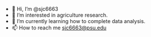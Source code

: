 - 👋 Hi, I’m @sjc6663
- 👀 I’m interested in agriculture research. 
- 🌱 I’m currently learning how to complete data analysis. 
- 📫 How to reach me sjc6663@psu.edu

<!---
sjc6663/sjc6663 is a ✨ special ✨ repository because its `README.md` (this file) appears on your GitHub profile.
You can click the Preview link to take a look at your changes.
--->
